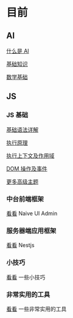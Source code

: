 <!-- @format -->

# 目前

## AI

[什么是 AI](./ai/普及.md)

[基础知识](./ai/基础知识.md)

[数学基础](./ai/结合宋浩老师课程学习数学基础.md)

## JS

### JS 基础

[基础语法详解](./basic/基础语法详解.md)

[执行原理](./basic/执行原理.md)

[执行上下文及作用域](./basic/执行上下文及作用域.md)

[DOM 操作及事件](./basic/DOM操作及事件.md)

[更多高级主题](./basic/高级主题.md)

### 中台前端框架

[看看](./naive-ui-admin/README.md) Naive UI Admin

### 服务器端应用框架

[看看](./nestjs/README.md) Nestjs

### 小技巧

[看看](./skills/README.md) 一些小技巧

### 非常实用的工具

[看看](./npms/README.md) 一些非常实用的工具
